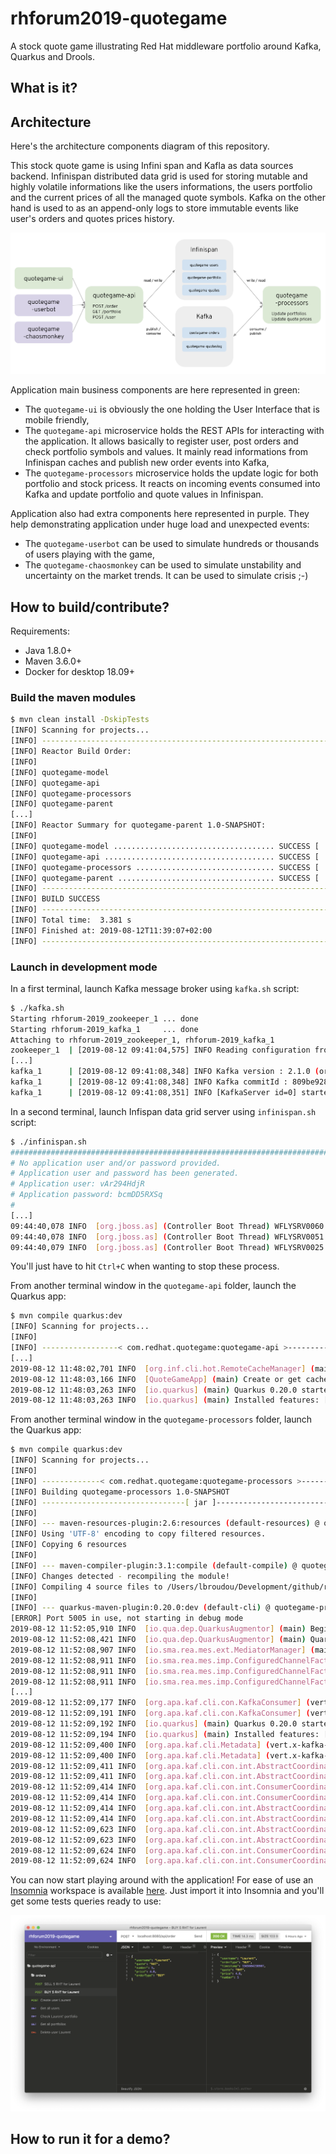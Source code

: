 
# rhforum2019-quotegame

A stock quote game illustrating Red Hat middleware portfolio around Kafka, Quarkus and Drools.

## What is it?

## Architecture

Here's the architecture components diagram of this repository.

This stock quote game is using Infini span and Kafla as data sources backend. Infinispan distributed data grid is used for storing mutable and highly volatile informations like the users informations, the users portfolio and the current prices of all the managed quote symbols. Kafka on the other hand is used to as an append-only logs to store immutable events like user's orders and quotes prices history. 

![](./assets/architecture.png)

Application main business components are here represented in green:
* The `quotegame-ui` is obviously the one holding the User Interface that is mobile friendly,
* The `quotegame-api` microservice holds the REST APIs for interacting with the application. It allows basically to register user, post orders and check portfolio symbols and values. It mainly read informations from Infinispan caches and publish new order events into Kafka,
* The `quotegame-processors` microservice holds the update logic for both portfolio and stock pricess. It reacts on incoming events consumed into Kafka and update portfolio and quote values in Infinispan.

Application also had extra components here represented in purple. They help demonstrating application under huge load and unexpected events:
* The `quotegame-userbot` can be used to simulate hundreds or thousands of users playing with the game,
* The `quotegame-chaosmonkey` can be used to simulate unstability and uncertainty on the market trends. It can be used to simulate crisis ;-)


## How to build/contribute?

Requirements:
* Java 1.8.0+
* Maven 3.6.0+
* Docker for desktop 18.09+
 
### Build the maven modules

```sh
$ mvn clean install -DskipTests
[INFO] Scanning for projects...
[INFO] ------------------------------------------------------------------------
[INFO] Reactor Build Order:
[INFO] 
[INFO] quotegame-model                                                    [jar]
[INFO] quotegame-api                                                      [jar]
[INFO] quotegame-processors                                               [jar]
[INFO] quotegame-parent                                                   [pom]
[...]
[INFO] Reactor Summary for quotegame-parent 1.0-SNAPSHOT:
[INFO] 
[INFO] quotegame-model .................................... SUCCESS [  1.777 s]
[INFO] quotegame-api ...................................... SUCCESS [  0.775 s]
[INFO] quotegame-processors ............................... SUCCESS [  0.588 s]
[INFO] quotegame-parent ................................... SUCCESS [  0.004 s]
[INFO] ------------------------------------------------------------------------
[INFO] BUILD SUCCESS
[INFO] ------------------------------------------------------------------------
[INFO] Total time:  3.381 s
[INFO] Finished at: 2019-08-12T11:39:07+02:00
[INFO] ------------------------------------------------------------------------
```

### Launch in development mode

In a first terminal, launch Kafka message broker using `kafka.sh` script:

```sh
$ ./kafka.sh
Starting rhforum-2019_zookeeper_1 ... done
Starting rhforum-2019_kafka_1     ... done
Attaching to rhforum-2019_zookeeper_1, rhforum-2019_kafka_1
zookeeper_1  | [2019-08-12 09:41:04,575] INFO Reading configuration from: config/zookeeper.properties (org.apache.zookeeper.server.quorum.QuorumPeerConfig)
[...]
kafka_1      | [2019-08-12 09:41:08,348] INFO Kafka version : 2.1.0 (org.apache.kafka.common.utils.AppInfoParser)
kafka_1      | [2019-08-12 09:41:08,348] INFO Kafka commitId : 809be928f1ae004e (org.apache.kafka.common.utils.AppInfoParser)
kafka_1      | [2019-08-12 09:41:08,351] INFO [KafkaServer id=0] started (kafka.server.KafkaServer)
```

In a second terminal, launch Infispan data grid server using `infinispan.sh` script:

```sh
$ ./infinispan.sh
################################################################################
# No application user and/or password provided.                                #
# Application user and password has been generated.                            #
# Application user: vAr294HdjR                                                 #
# Application password: bcmDD5RXSq                                             #
#                                                                              #
[...]
09:44:40,078 INFO  [org.jboss.as] (Controller Boot Thread) WFLYSRV0060: Http management interface listening on http://0.0.0.0:9990/management
09:44:40,078 INFO  [org.jboss.as] (Controller Boot Thread) WFLYSRV0051: Admin console listening on http://0.0.0.0:9990
09:44:40,079 INFO  [org.jboss.as] (Controller Boot Thread) WFLYSRV0025: Infinispan Server 10.0.0.Beta3 (WildFly Core 6.0.2.Final) started in 7612ms - Started 186 of 199 services (57 services are lazy, passive or on-demand)
```

You'll just have to hit `Ctrl+C` when wanting to stop these process.

From another terminal window in the `quotegame-api` folder, launch the Quarkus app:

```sh
$ mvn compile quarkus:dev 
[INFO] Scanning for projects...
[INFO] 
[INFO] -----------------< com.redhat.quotegame:quotegame-api >-----------------
[...]
2019-08-12 11:48:02,701 INFO  [org.inf.cli.hot.RemoteCacheManager] (main) ISPN004021: Infinispan version: 10.0.0.Beta3
2019-08-12 11:48:03,166 INFO  [QuoteGameApp] (main) Create or get caches named quotegame-users, quotegame-portfolios with the default configuration
2019-08-12 11:48:03,263 INFO  [io.quarkus] (main) Quarkus 0.20.0 started in 2.880s. Listening on: http://[::]:8080
2019-08-12 11:48:03,263 INFO  [io.quarkus] (main) Installed features: [cdi, infinispan-client, resteasy, resteasy-jackson, smallrye-context-propagation, smallrye-reactive-messaging, smallrye-reactive-messaging-kafka, smallrye-reactive-streams-operators, vertx]
```

From another terminal window in the `quotegame-processors` folder, launch the Quarkus app:

```sh
$ mvn compile quarkus:dev           
[INFO] Scanning for projects...
[INFO] 
[INFO] -------------< com.redhat.quotegame:quotegame-processors >--------------
[INFO] Building quotegame-processors 1.0-SNAPSHOT
[INFO] --------------------------------[ jar ]---------------------------------
[INFO] 
[INFO] --- maven-resources-plugin:2.6:resources (default-resources) @ quotegame-processors ---
[INFO] Using 'UTF-8' encoding to copy filtered resources.
[INFO] Copying 6 resources
[INFO] 
[INFO] --- maven-compiler-plugin:3.1:compile (default-compile) @ quotegame-processors ---
[INFO] Changes detected - recompiling the module!
[INFO] Compiling 4 source files to /Users/lbroudou/Development/github/rhforum-2019/quotegame-processors/target/classes
[INFO] 
[INFO] --- quarkus-maven-plugin:0.20.0:dev (default-cli) @ quotegame-processors ---
[ERROR] Port 5005 in use, not starting in debug mode
2019-08-12 11:52:05,910 INFO  [io.qua.dep.QuarkusAugmentor] (main) Beginning quarkus augmentation
2019-08-12 11:52:08,421 INFO  [io.qua.dep.QuarkusAugmentor] (main) Quarkus augmentation completed in 2511ms
2019-08-12 11:52:08,907 INFO  [io.sma.rea.mes.ext.MediatorManager] (main) Deployment done... start processing
2019-08-12 11:52:08,911 INFO  [io.sma.rea.mes.imp.ConfiguredChannelFactory] (main) Found incoming connectors: [smallrye-kafka]
2019-08-12 11:52:08,911 INFO  [io.sma.rea.mes.imp.ConfiguredChannelFactory] (main) Found outgoing connectors: [smallrye-kafka]
2019-08-12 11:52:08,911 INFO  [io.sma.rea.mes.imp.ConfiguredChannelFactory] (main) Stream manager initializing...
[...]
2019-08-12 11:52:09,177 INFO  [org.apa.kaf.cli.con.KafkaConsumer] (vert.x-kafka-consumer-thread-0) [Consumer clientId=consumer-1, groupId=orders-4-portfolio] Subscribed to topic(s): quotegame-orders
2019-08-12 11:52:09,191 INFO  [org.apa.kaf.cli.con.KafkaConsumer] (vert.x-kafka-consumer-thread-1) [Consumer clientId=consumer-2, groupId=orders-4-quoteprice] Subscribed to topic(s): quotegame-orders
2019-08-12 11:52:09,192 INFO  [io.quarkus] (main) Quarkus 0.20.0 started in 3.473s. Listening on: http://[::]:8081
2019-08-12 11:52:09,194 INFO  [io.quarkus] (main) Installed features: [cdi, infinispan-client, kogito, resteasy, resteasy-jackson, resteasy-jsonb, smallrye-context-propagation, smallrye-reactive-messaging, smallrye-reactive-messaging-kafka, smallrye-reactive-streams-operators, vertx]
2019-08-12 11:52:09,400 INFO  [org.apa.kaf.cli.Metadata] (vert.x-kafka-consumer-thread-0) Cluster ID: uBgdb-csSS6jFTuNhPsCbA
2019-08-12 11:52:09,400 INFO  [org.apa.kaf.cli.Metadata] (vert.x-kafka-consumer-thread-1) Cluster ID: uBgdb-csSS6jFTuNhPsCbA
2019-08-12 11:52:09,411 INFO  [org.apa.kaf.cli.con.int.AbstractCoordinator] (vert.x-kafka-consumer-thread-1) [Consumer clientId=consumer-2, groupId=orders-4-quoteprice] Discovered group coordinator localhost:9092 (id: 2147483647 rack: null)
2019-08-12 11:52:09,411 INFO  [org.apa.kaf.cli.con.int.AbstractCoordinator] (vert.x-kafka-consumer-thread-0) [Consumer clientId=consumer-1, groupId=orders-4-portfolio] Discovered group coordinator localhost:9092 (id: 2147483647 rack: null)
2019-08-12 11:52:09,414 INFO  [org.apa.kaf.cli.con.int.ConsumerCoordinator] (vert.x-kafka-consumer-thread-0) [Consumer clientId=consumer-1, groupId=orders-4-portfolio] Revoking previously assigned partitions []
2019-08-12 11:52:09,414 INFO  [org.apa.kaf.cli.con.int.ConsumerCoordinator] (vert.x-kafka-consumer-thread-1) [Consumer clientId=consumer-2, groupId=orders-4-quoteprice] Revoking previously assigned partitions []
2019-08-12 11:52:09,414 INFO  [org.apa.kaf.cli.con.int.AbstractCoordinator] (vert.x-kafka-consumer-thread-0) [Consumer clientId=consumer-1, groupId=orders-4-portfolio] (Re-)joining group
2019-08-12 11:52:09,414 INFO  [org.apa.kaf.cli.con.int.AbstractCoordinator] (vert.x-kafka-consumer-thread-1) [Consumer clientId=consumer-2, groupId=orders-4-quoteprice] (Re-)joining group
2019-08-12 11:52:09,623 INFO  [org.apa.kaf.cli.con.int.AbstractCoordinator] (vert.x-kafka-consumer-thread-0) [Consumer clientId=consumer-1, groupId=orders-4-portfolio] Successfully joined group with generation 3
2019-08-12 11:52:09,623 INFO  [org.apa.kaf.cli.con.int.AbstractCoordinator] (vert.x-kafka-consumer-thread-1) [Consumer clientId=consumer-2, groupId=orders-4-quoteprice] Successfully joined group with generation 3
2019-08-12 11:52:09,624 INFO  [org.apa.kaf.cli.con.int.ConsumerCoordinator] (vert.x-kafka-consumer-thread-0) [Consumer clientId=consumer-1, groupId=orders-4-portfolio] Setting newly assigned partitions: quotegame-orders-0
2019-08-12 11:52:09,624 INFO  [org.apa.kaf.cli.con.int.ConsumerCoordinator] (vert.x-kafka-consumer-thread-1) [Consumer clientId=consumer-2, groupId=orders-4-quoteprice] Setting newly assigned partitions: quotegame-orders-0
```

You can now start playing around with the application! For ease of use an [Insomnia](https://insomnia.rest/) workspace is available [here](./insomnia-workspace.yaml). Just import it into Insomnia and you'll get some tests queries ready to use:

![](./assets/insomnia.png)

## How to run it for a demo?

